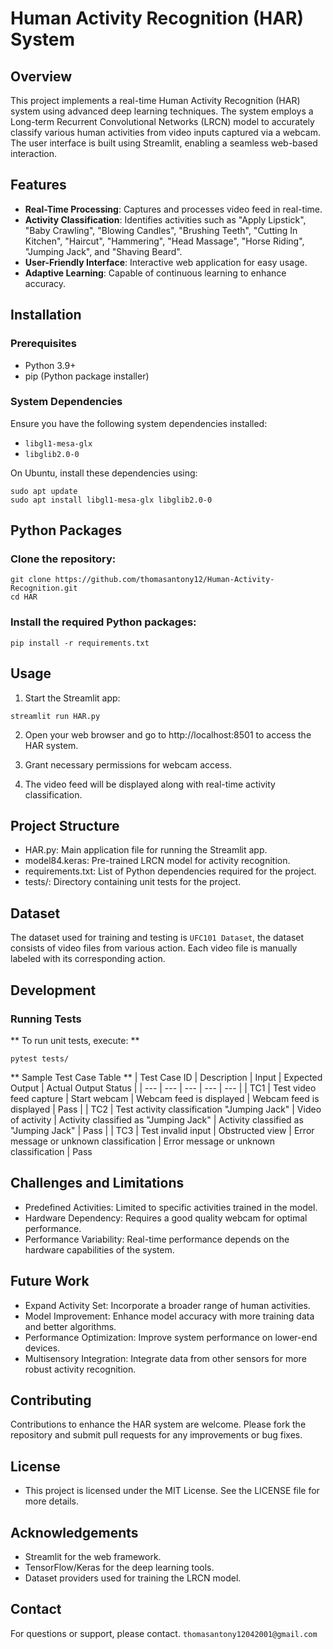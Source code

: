 # Human Activity Recognition (HAR) System

## Overview
This project implements a real-time Human Activity Recognition (HAR) system using advanced deep learning techniques. The system employs a Long-term Recurrent Convolutional Networks (LRCN) model to accurately classify various human activities from video inputs captured via a webcam. The user interface is built using Streamlit, enabling a seamless web-based interaction.

## Features
- **Real-Time Processing**: Captures and processes video feed in real-time.
- **Activity Classification**: Identifies activities such as "Apply Lipstick", "Baby Crawling", "Blowing Candles", "Brushing Teeth", "Cutting In Kitchen", "Haircut", "Hammering", "Head Massage", "Horse Riding", "Jumping Jack", and "Shaving Beard".
- **User-Friendly Interface**: Interactive web application for easy usage.
- **Adaptive Learning**: Capable of continuous learning to enhance accuracy.

## Installation
### Prerequisites
- Python 3.9+
- pip (Python package installer)

### System Dependencies
Ensure you have the following system dependencies installed:
- `libgl1-mesa-glx`
- `libglib2.0-0`

On Ubuntu, install these dependencies using:
```
sudo apt update
sudo apt install libgl1-mesa-glx libglib2.0-0

```


## Python Packages

### Clone the repository:
```
git clone https://github.com/thomasantony12/Human-Activity-Recognition.git 
cd HAR
```
### Install the required Python packages:

```
pip install -r requirements.txt
```

## Usage
1. Start the Streamlit app:
```
streamlit run HAR.py
```
2. Open your web browser and go to http://localhost:8501 to access the HAR system.

3. Grant necessary permissions for webcam access.

4. The video feed will be displayed along with real-time activity classification.

## Project Structure
- HAR.py: Main application file for running the Streamlit app.
- model84.keras: Pre-trained LRCN model for activity recognition.
- requirements.txt: List of Python dependencies required for the project.
- tests/: Directory containing unit tests for the project.


## Dataset
The dataset used for training and testing is `UFC101 Dataset`, the dataset consists of video files from various action. Each video file is manually labeled with its corresponding action.

## Development

### Running Tests
** To run unit tests, execute: **

```
pytest tests/
```

** Sample Test Case Table **
| Test Case ID | Description	| Input |	Expected Output |	Actual Output	Status |
| --- | --- | --- | --- | --- |
| TC1	| Test video feed capture |	Start webcam |	Webcam feed is displayed |	Webcam feed is displayed |	Pass |
| TC2 |	Test activity classification "Jumping Jack" |	Video of activity |	Activity classified as "Jumping Jack" |	Activity classified as "Jumping Jack" |	Pass |
| TC3	| Test invalid input |	Obstructed view |	Error message or unknown classification |	Error message or unknown classification |	Pass

## Challenges and Limitations
- Predefined Activities: Limited to specific activities trained in the model.
- Hardware Dependency: Requires a good quality webcam for optimal performance.
- Performance Variability: Real-time performance depends on the hardware capabilities of the system.
  
## Future Work
- Expand Activity Set: Incorporate a broader range of human activities.
- Model Improvement: Enhance model accuracy with more training data and better algorithms.
- Performance Optimization: Improve system performance on lower-end devices.
- Multisensory Integration: Integrate data from other sensors for more robust activity recognition.

## Contributing
Contributions to enhance the HAR system are welcome. Please fork the repository and submit pull requests for any improvements or bug fixes.

## License
- This project is licensed under the MIT License. See the LICENSE file for more details.

## Acknowledgements
- Streamlit for the web framework.
- TensorFlow/Keras for the deep learning tools.
- Dataset providers used for training the LRCN model.

## Contact
For questions or support, please contact.
```thomasantony12042001@gmail.com```

